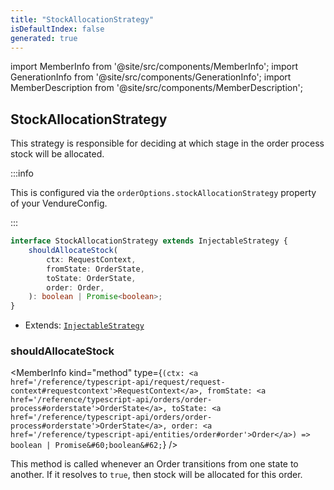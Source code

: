 ```yaml
---
title: "StockAllocationStrategy"
isDefaultIndex: false
generated: true
---
```

<!-- This file was generated from the Vendure source. Do not modify. Instead, re-run the "docs:build" script -->
import MemberInfo from '@site/src/components/MemberInfo';
import GenerationInfo from '@site/src/components/GenerationInfo';
import MemberDescription from '@site/src/components/MemberDescription';


## StockAllocationStrategy

<GenerationInfo sourceFile="packages/core/src/config/order/stock-allocation-strategy.ts" sourceLine="20" packageName="@vendure/core" />

This strategy is responsible for deciding at which stage in the order process
stock will be allocated.

:::info

This is configured via the `orderOptions.stockAllocationStrategy` property of
your VendureConfig.

:::

```ts title="Signature"
interface StockAllocationStrategy extends InjectableStrategy {
    shouldAllocateStock(
        ctx: RequestContext,
        fromState: OrderState,
        toState: OrderState,
        order: Order,
    ): boolean | Promise<boolean>;
}
```
* Extends: <code><a href='/reference/typescript-api/common/injectable-strategy#injectablestrategy'>InjectableStrategy</a></code>



<div className="members-wrapper">

### shouldAllocateStock

<MemberInfo kind="method" type={`(ctx: <a href='/reference/typescript-api/request/request-context#requestcontext'>RequestContext</a>, fromState: <a href='/reference/typescript-api/orders/order-process#orderstate'>OrderState</a>, toState: <a href='/reference/typescript-api/orders/order-process#orderstate'>OrderState</a>, order: <a href='/reference/typescript-api/entities/order#order'>Order</a>) => boolean | Promise&#60;boolean&#62;`}   />

This method is called whenever an Order transitions from one state to another.
If it resolves to `true`, then stock will be allocated for this order.


</div>
